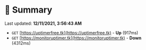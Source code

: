 # 📖 Summary
Last updated: **12/11/2021, 3:56:43 AM**

- `GET` [https://uptimerfree.tk](https://uptimerfree.tk) - **Up** (917ms)
- `GET` [https://monitoruptimer.tk](https://monitoruptimer.tk) - **Down** (4312ms)
